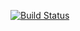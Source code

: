 [![Build Status](https://travis-ci.org/moteus/lua-travis-example.png?branch=master)](https://travis-ci.org/moteus/lua-travis-example)
